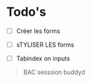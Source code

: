 # Todo's

- [ ] Créer les forms
- [ ] sTYLISER LES forms
- [ ] Tabindex on inputs


> BAC sesssion buddyd
